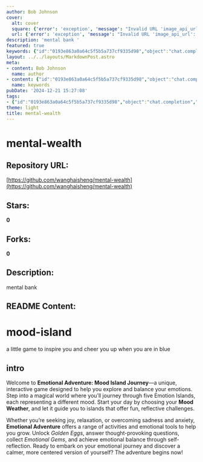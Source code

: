 ```yaml
---
author: Bob Johnson
cover:
  alt: cover
  square: {'error': 'exception', 'message': "Invalid URL 'image_api_url': No scheme supplied. Perhaps you meant https://image_api_url?"}
  url: {'error': 'exception', 'message': "Invalid URL 'image_api_url': No scheme supplied. Perhaps you meant https://image_api_url?"}
description: 'mental bank '
featured: true
keywords: {"id":"0193e863a0a64c5f5b5a737cf9335d98","object":"chat.completion","created":1734770663,"model":"Qwen/Qwen2.5-7B-Instruct","choices":[{"index":0,"message":{"role":"assistant","content":"### Keywords:\n- Emotional Adventure\n- Mood Island Journey\n- Interactive game\n- Emotion Islands\n- Mood Weather\n- Fun challenges\n- Reflection\n- Golden Eggs\n- Emotional Gems\n- Self-reflection\n- Joy\n- Relaxation\n- Overcoming sadness and anxiety\n- Emotional balance\n\n### Tags:\n- #EmotionalAdventure\n- #MoodIslandJourney\n- #SelfReflection\n- #InteractiveGame\n- #EmotionalBalance\n- #MoodWeather\n- #FunChallenges\n- #ReflectiveActivities\n- #GoldenEggs\n- #EmotionalGems\n- #Mindfulness\n- #Wellbeing\n- #PositiveMentality"},"finish_reason":"stop"}],"usage":{"prompt_tokens":225,"completion_tokens":145,"total_tokens":370},"system_fingerprint":""}
layout: ../../layouts/MarkdownPost.astro
meta:
- content: Bob Johnson
  name: author
- content: {"id":"0193e863a0a64c5f5b5a737cf9335d98","object":"chat.completion","created":1734770663,"model":"Qwen/Qwen2.5-7B-Instruct","choices":[{"index":0,"message":{"role":"assistant","content":"### Keywords:\n- Emotional Adventure\n- Mood Island Journey\n- Interactive game\n- Emotion Islands\n- Mood Weather\n- Fun challenges\n- Reflection\n- Golden Eggs\n- Emotional Gems\n- Self-reflection\n- Joy\n- Relaxation\n- Overcoming sadness and anxiety\n- Emotional balance\n\n### Tags:\n- #EmotionalAdventure\n- #MoodIslandJourney\n- #SelfReflection\n- #InteractiveGame\n- #EmotionalBalance\n- #MoodWeather\n- #FunChallenges\n- #ReflectiveActivities\n- #GoldenEggs\n- #EmotionalGems\n- #Mindfulness\n- #Wellbeing\n- #PositiveMentality"},"finish_reason":"stop"}],"usage":{"prompt_tokens":225,"completion_tokens":145,"total_tokens":370},"system_fingerprint":""}
  name: keywords
pubDate: '2024-12-21 15:27:08'
tags:
- {"id":"0193e863a0a64c5f5b5a737cf9335d98","object":"chat.completion","created":1734770663,"model":"Qwen/Qwen2.5-7B-Instruct","choices":[{"index":0,"message":{"role":"assistant","content":"### Keywords:\n- Emotional Adventure\n- Mood Island Journey\n- Interactive game\n- Emotion Islands\n- Mood Weather\n- Fun challenges\n- Reflection\n- Golden Eggs\n- Emotional Gems\n- Self-reflection\n- Joy\n- Relaxation\n- Overcoming sadness and anxiety\n- Emotional balance\n\n### Tags:\n- #EmotionalAdventure\n- #MoodIslandJourney\n- #SelfReflection\n- #InteractiveGame\n- #EmotionalBalance\n- #MoodWeather\n- #FunChallenges\n- #ReflectiveActivities\n- #GoldenEggs\n- #EmotionalGems\n- #Mindfulness\n- #Wellbeing\n- #PositiveMentality"},"finish_reason":"stop"}],"usage":{"prompt_tokens":225,"completion_tokens":145,"total_tokens":370},"system_fingerprint":""}
theme: light
title: mental-wealth
---
```


# mental-wealth

## Repository URL: 
[https://github.com/wanghaisheng/mental-wealth](https://github.com/wanghaisheng/mental-wealth)

## Stars: 
**0**

## Forks: 
**0**

## Description: 
mental bank 

## README Content: 
# mood-island
a little game to inspire you and cheer you up when you are in blue


## intro

Welcome to **Emotional Adventure: Mood Island Journey**—a unique, interactive game designed to help you explore and balance your emotions. Step into a magical world where you’ll journey through five Emotion Islands, each representing a different mood. Start your day by choosing your **Mood Weather**, and let it guide you to islands that offer fun, reflective challenges. 

Whether you’re seeking joy, relaxation, or overcoming sadness and anxiety, **Emotional Adventure** offers a range of activities and emotional tools to help you grow. Unlock *Golden Eggs*, answer thought-provoking questions, collect *Emotional Gems*, and achieve emotional balance through self-reflection. Ready to embark on your emotional journey and discover a calmer, more centered version of yourself? The adventure begins now!

